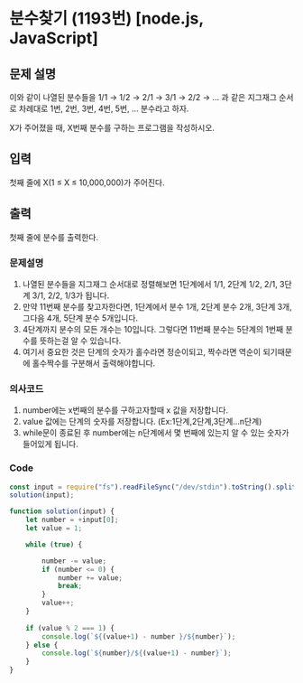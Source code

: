 # 분수찾기 (1193번) [node.js, JavaScript] 

## 문제 설명
이와 같이 나열된 분수들을 1/1 → 1/2 → 2/1 → 3/1 → 2/2 → … 과 같은 지그재그 순서로 차례대로 1번, 2번, 3번, 4번, 5번, … 분수라고 하자.

X가 주어졌을 때, X번째 분수를 구하는 프로그램을 작성하시오.

## 입력
첫째 줄에 X(1 ≤ X ≤ 10,000,000)가 주어진다.

## 출력
첫째 줄에 분수를 출력한다.

### 문제설명
1. 나열된 분수들을 지그재그 순서대로 정렬해보면 1단계에서 1/1, 2단계 1/2, 2/1, 3단계 3/1, 2/2, 1/3가 됩니다.
2. 만약 11번째 분수를 찾고자한다면, 1단계에서 분수 1개, 2단계 분수 2개, 3단계 3개, 그다음 4개, 5단계 분수 5개입니다. 
3. 4단계까지 분수의 모든 개수는 10입니다. 그렇다면 11번째 분수는 5단계의 1번째 분수를 뜻하는걸 알 수 있습니다.
4. 여기서 중요한 것은 단계의 숫자가 홀수라면 정순이되고, 짝수라면 역순이 되기때문에 홀수짝수를 구분해서 출력해야합니다. 

### 의사코드
1. number에는 x번째의 분수를 구하고자할때 x 값을 저장합니다.
2. value 값에는 단계의 숫자를 저장합니다. (Ex:1단계,2단계,3단계...n단계)
3. while문이 종료된 후 number에는 n단계에서 몇 번째에 있는지 알 수 있는 숫자가 들어있게 됩니다. 

### Code
```js
const input = require("fs").readFileSync("/dev/stdin").toString().split("\n"); 
solution(input);

function solution(input) {
    let number = +input[0];
    let value = 1;

    while (true) {

        number -= value;
        if (number <= 0) {
            number += value;
            break;
        }
        value++;
    }
    
    if (value % 2 === 1) {
        console.log(`${(value+1) - number }/${number}`);
    } else {
        console.log(`${number}/${(value+1) - number}`);
    }
}
```
